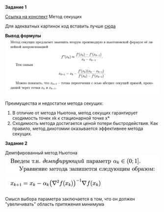 **Задание 1**

[Ссылка на конспект](https://open.etu.ru/assets/courseware/v1/9448ccec71a33ee6a50e4ed38c5adc37/asset-v1:kafedra-cad+opt-methods+spring_2024+type@asset+block/%D0%BA%D0%BE%D0%BD%D1%81%D0%BF%D0%B5%D0%BA%D1%822_3.pdf)
Метод секущих

Для адекватных картинок код вставить лучше [сюда](https://open.etu.ru/courses/course-v1:kafedra-cad+opt-methods+spring_2024/courseware/0648cf091a7240d8a93f52d3d9a9eeb7/e91cad57066a4ec2b2cff3c8460919a3/1?activate_block_id=block-v1%3Akafedra-cad%2Bopt-methods%2Bspring_2024%2Btype%40vertical%2Bblock%4065ed7aad32174c7bb1d058fc6aa0ea05)

**Вывод формулы**
![img.png](img.png)

Преимущества и недостатки метода секущих:
1. В отличие от метода Ньютона, метод секущих гарантирует сходимость точек xk к
стационарной точке x*
2. Сходимость метода достигается ценой потери быстродействия. Как правило, метод
дихотомии оказывается эффективнее метода секущих.

**Задание 2**

Демпфированный метод Ньютона
![img_1.png](img_1.png)
![img_2.png](img_2.png)

Смысл выбора параметра заключается в том, что он должен 
"увеличивать" область притяжения минимума